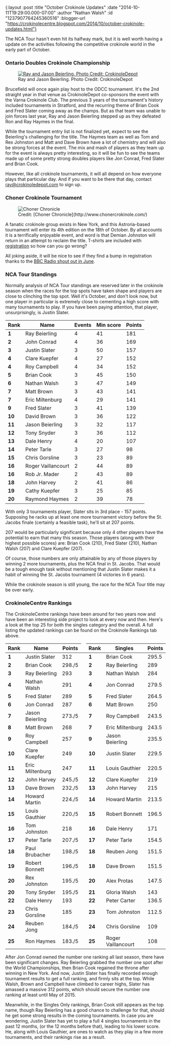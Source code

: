 {:layout :post
 :title "October Crokinole Updates"
 :date "2014-10-11T19:29:00.000-07:00"
 :author "Nathan Walsh"
 :id "1237907764245360516"
 :blogger-url "https://crokinolecentre.blogspot.com/2014/10/october-crokinole-updates.html"}

The NCA Tour hasn't even hit its halfway mark, but it is well worth having a update on the activities following the competitive crokinole world in the early part of October.

### Ontario Doubles Crokinole Championship

<figure>
	<a href="/images/2014-10-11-october-crokinole-updates/2398958.jpg"><img src="/images/2014-10-11-october-crokinole-updates/2398958.jpg" alt="Ray and Jason Beierling. Photo Credit: CrokinoleDepot" /></a>
	<figcaption>Ray and Jason Beierling. Photo Credit: CrokinoleDepot</figcaption>
</figure>

Brucefield will once again play host to the ODCC tournament. It's the 2nd straight year in that venue as CrokinoleDepot co-sponsors the event with the Varna Crokinole Club. The previous 3 years of the tournament's history included tournaments in Stratford, and the recurring theme of Brian Cook and Fred Slater coming away as the champs. But as that team was unable to join forces last year, Ray and Jason Beierling stepped up as they defeated Ron and Ray Haymes in the final.

While the tournament entry list is not finalized yet, expect to see the Beierling's challenging for the title. The Haymes team as well as Tom and Rex Johnston and Matt and Dave Brown have a lot of chemistry and will also be strong forces at the event. The mix and mash of players as they team up for the event is always pretty interesting, so it will be fun to see the teams made up of some pretty strong doubles players like Jon Conrad, Fred Slater and Brian Cook.

However, like all crokinole tournaments, it will all depend on how everyone plays that particular day. And if you want to be there that day, contact [ray@crokinoledepot.com](mailto:ray@crokinoledepot.com) to sign up.

### Choner Crokinole Tournament

<figure>
	<img src="/images/2014-10-11-october-crokinole-updates/logo\_150x150.gif" alt="Choner Chronicle" />
	<figcaption>Credit: [Choner Chronicle](http://www.chonercrokinole.com/)</figcaption>
</figure>

A fanatic crokinole group exists in New York, and this Astroria-based tournament will enter its 4th edition on the 18th of October. By all accounts it is a terrifically enjoyable event, and word is that Demian Johnston will return in an attempt to reclaim the title. T-shirts are included with [registration](http://www.chonercrokinole.com/register.html) so how can you go wrong?

All joking aside, it will be nice to see if they find a bump in registration thanks to the [BBC Radio shout out in June](http://www.pri.org/stories/2014-06-06/ever-heard-crokinole-sport-has-small-passionate-following).

### NCA Tour Standings

Normally analysis of NCA Tour standings are reserved later in the crokinole season when the races for the top spots have taken shape and players are close to clinching the top spot. Well it's October, and don't look now, but one player in particular is extremely close to cementing a high score with many tournaments to play.
If you have been paying attention, that player, unsurprisingly, is Justin Slater.

<div class="table-wrapper">
<table>
	<thead>
		<tr>
			<th>Rank</th>
			<th>Name</th>
			<th>Events</th>
			<th>Min score</th>
			<th>Points</th>
		</tr>
	</thead>
	<tbody>
		<tr>
			<td><strong>1</strong></td>
			<td>Ray Beierling</td>
			<td>4</td>
			<td>41</td>
			<td>181</td>
		</tr>
		<tr>
			<td><strong>2</strong></td>
			<td>John Conrad</td>
			<td>4</td>
			<td>36</td>
			<td>169</td>
		</tr>
		<tr>
			<td><strong>3</strong></td>
			<td>Justin Slater</td>
			<td>3</td>
			<td>50</td>
			<td>157</td>
		</tr>
		<tr>
			<td><strong>4</strong></td>
			<td>Clare Kuepfer</td>
			<td>4</td>
			<td>27</td>
			<td>152</td>
		</tr>
		<tr>
			<td><strong>4</strong></td>
			<td>Roy Campbell</td>
			<td>4</td>
			<td>34</td>
			<td>152</td>
		</tr>
		<tr>
			<td><strong>5</strong></td>
			<td>Brian Cook</td>
			<td>3</td>
			<td>45</td>
			<td>150</td>
		</tr>
		<tr>
			<td><strong>6</strong></td>
			<td>Nathan Walsh</td>
			<td>3</td>
			<td>47</td>
			<td>149</td>
		</tr>
		<tr>
			<td><strong>7</strong></td>
			<td>Matt Brown</td>
			<td>3</td>
			<td>43</td>
			<td>141</td>
		</tr>
		<tr>
			<td><strong>7</strong></td>
			<td>Eric Miltenburg</td>
			<td>4</td>
			<td>29</td>
			<td>141</td>
		</tr>
		<tr>
			<td><strong>9</strong></td>
			<td>Fred Slater</td>
			<td>3</td>
			<td>41</td>
			<td>139</td>
		</tr>
		<tr>
			<td><strong>10</strong></td>
			<td>David Brown</td>
			<td>3</td>
			<td>36</td>
			<td>122</td>
		</tr>
		<tr>
			<td><strong>11</strong></td>
			<td>Jason Beierling</td>
			<td>3</td>
			<td>32</td>
			<td>117</td>
		</tr>
		<tr>
			<td><strong>12</strong></td>
			<td>Tony Snyder</td>
			<td>3</td>
			<td>36</td>
			<td>112</td>
		</tr>
		<tr>
			<td><strong>13</strong></td>
			<td>Dale Henry</td>
			<td>4</td>
			<td>20</td>
			<td>107</td>
		</tr>
		<tr>
			<td><strong>14</strong></td>
			<td>Peter Tarle</td>
			<td>3</td>
			<td>27</td>
			<td>98</td>
		</tr>
		<tr>
			<td><strong>15</strong></td>
			<td>Chris Gorsline</td>
			<td>3</td>
			<td>23</td>
			<td>89</td>
		</tr>
		<tr>
			<td><strong>16</strong></td>
			<td>Roger Vaillancourt</td>
			<td>2</td>
			<td>44</td>
			<td>89</td>
		</tr>
		<tr>
			<td><strong>16</strong></td>
			<td>Rob Jr. Mader</td>
			<td>2</td>
			<td>43</td>
			<td>89</td>
		</tr>
		<tr>
			<td><strong>18</strong></td>
			<td>John Harvey</td>
			<td>2</td>
			<td>41</td>
			<td>86</td>
		</tr>
		<tr>
			<td><strong>19</strong></td>
			<td>Cathy Kuepfer</td>
			<td>3</td>
			<td>25</td>
			<td>85</td>
		</tr>
		<tr>
			<td><strong>20</strong></td>
			<td>Raymond Haymes</td>
			<td>2</td>
			<td>39</td>
			<td>78</td>
		</tr>
	</tbody>
</table>
</div>

With only 3 tournaments player, Slater sits in 3rd place - 157 points. Supposing he racks up at least one more tournament victory before the St. Jacobs finale (certainly a feasible task), he'll sit at 207 points.

207 would be particularly significant because only 4 other players have the potential to earn that many this season. Those players (along with their highest possible scores) are: Brian Cook (210), Fred Slater (210), Nathan Walsh (207) and Clare Kuepfer (207).

Of course, those numbers are only attainable by any of those players by winning 2 more tournaments, plus the NCA final in St. Jacobs. That would be a tough enough task without mentioning that Justin Slater makes it a habit of winning the St. Jacobs tournament (4 victories in 6 years). 

While the crokinole season is still young, the race for the NCA Tour title may be over early.

### CrokinoleCentre Rankings

The CrokinoleCentre rankings have been around for two years now and have been an interesting side project to look at every now and then. Here's a look at the top 25 for both the singles category and the overall. A full listing the updated rankings can be found on the Crokinole Rankings tab above.

<div class="table-wrapper">
<table>
	<thead>
		<tr>
			<th>Rank</th>
			<th>Name</th>
			<th>Points</th>
			<td></td>
			<th>Rank</th>
			<th>Singles</th>
			<th>Points</th>
		</tr>
	</thead>
	<tbody>
		<tr>
			<td><strong>1</strong></td>
			<td>Justin Slater</td>
			<td>312</td>
			<td></td>
			<td><strong>1</strong></td>
			<td>Brian Cook</td>
			<td>295.5</td>
		</tr>
		<tr>
			<td><strong>2</strong></td>
			<td>Brian Cook</td>
			<td>298./5</td>
			<td></td>
			<td><strong>2</strong></td>
			<td>Ray Beierling</td>
			<td>289</td>
		</tr>
		<tr>
			<td><strong>3</strong></td>
			<td>Ray Beierling</td>
			<td>293</td>
			<td></td>
			<td><strong>3</strong></td>
			<td>Nathan Walsh</td>
			<td>284</td>
		</tr>
		<tr>
			<td><strong>4</strong></td>
			<td>Nathan Walsh</td>
			<td>291</td>
			<td></td>
			<td><strong>4</strong></td>
			<td>Jon Conrad</td>
			<td>279.5</td>
		</tr>
		<tr>
			<td><strong>5</strong></td>
			<td>Fred Slater</td>
			<td>289</td>
			<td></td>
			<td><strong>5</strong></td>
			<td>Fred Slater</td>
			<td>264.5</td>
		</tr>
		<tr>
			<td><strong>6</strong></td>
			<td>Jon Conrad</td>
			<td>287</td>
			<td></td>
			<td><strong>6</strong></td>
			<td>Matt Brown</td>
			<td>250</td>
		</tr>
		<tr>
			<td><strong>7</strong></td>
			<td>Jason Beierling</td>
			<td>273./5</td>
			<td></td>
			<td><strong>7</strong></td>
			<td>Roy Campbell</td>
			<td>243.5</td>
		</tr>
		<tr>
			<td><strong>8</strong></td>
			<td>Matt Brown</td>
			<td>268</td>
			<td></td>
			<td><strong>7</strong></td>
			<td>Eric Miltenburg</td>
			<td>243.5</td>
		</tr>
		<tr>
			<td><strong>9</strong></td>
			<td>Roy Campbell</td>
			<td>257</td>
			<td></td>
			<td><strong>9</strong></td>
			<td>Jason Beierling</td>
			<td>235.5</td>
		</tr>
		<tr>
			<td><strong>10</strong></td>
			<td>Clare Kuepfer</td>
			<td>249</td>
			<td></td>
			<td><strong>10</strong></td>
			<td>Justin Slater</td>
			<td>229.5</td>
		</tr>
		<tr>
			<td><strong>11</strong></td>
			<td>Eric Miltenburg</td>
			<td>247</td>
			<td></td>
			<td><strong>11</strong></td>
			<td>Louis Gauthier</td>
			<td>220.5</td>
		</tr>
		<tr>
			<td><strong>12</strong></td>
			<td>John Harvey</td>
			<td>245./5</td>
			<td></td>
			<td><strong>12</strong></td>
			<td>Clare Kuepfer</td>
			<td>219</td>
		</tr>
		<tr>
			<td><strong>13</strong></td>
			<td>Dave Brown</td>
			<td>232./5</td>
			<td></td>
			<td><strong>13</strong></td>
			<td>John Harvey</td>
			<td>215</td>
		</tr>
		<tr>
			<td><strong>14</strong></td>
			<td>Howard Martin</td>
			<td>224./5</td>
			<td></td>
			<td><strong>14</strong></td>
			<td>Howard Martin</td>
			<td>213.5</td>
		</tr>
		<tr>
			<td><strong>15</strong></td>
			<td>Louis Gauthier</td>
			<td>220./5</td>
			<td></td>
			<td><strong>15</strong></td>
			<td>Robert Bonnett</td>
			<td>196.5</td>
		</tr>
		<tr>
			<td><strong>16</strong></td>
			<td>Tom Johnston</td>
			<td>218</td>
			<td></td>
			<td><strong>16</strong></td>
			<td>Dale Henry</td>
			<td>171</td>
		</tr>
		<tr>
			<td><strong>17</strong></td>
			<td>Peter Tarle</td>
			<td>207./5</td>
			<td></td>
			<td><strong>17</strong></td>
			<td>Peter Tarle</td>
			<td>154.5</td>
		</tr>
		<tr>
			<td><strong>18</strong></td>
			<td>Paul Brubacher</td>
			<td>198./5</td>
			<td></td>
			<td><strong>18</strong></td>
			<td>Reuben Jong</td>
			<td>151.5</td>
		</tr>
		<tr>
			<td><strong>19</strong></td>
			<td>Robert Bonnett</td>
			<td>196./5</td>
			<td></td>
			<td><strong>18</strong></td>
			<td>Dave Brown</td>
			<td>151.5</td>
		</tr>
		<tr>
			<td><strong>20</strong></td>
			<td>Rex Johnston</td>
			<td>195./5</td>
			<td></td>
			<td><strong>20</strong></td>
			<td>Alex Protas</td>
			<td>147.5</td>
		</tr>
		<tr>
			<td><strong>20</strong></td>
			<td>Tony Snyder</td>
			<td>195./5</td>
			<td></td>
			<td><strong>21</strong></td>
			<td>Gloria Walsh</td>
			<td>143</td>
		</tr>
		<tr>
			<td><strong>22</strong></td>
			<td>Dale Henry</td>
			<td>193</td>
			<td></td>
			<td><strong>22</strong></td>
			<td>Peter Carter</td>
			<td>136.5</td>
		</tr>
		<tr>
			<td><strong>23</strong></td>
			<td>Chris Gorsline</td>
			<td>185</td>
			<td></td>
			<td><strong>23</strong></td>
			<td>Tom Johnston</td>
			<td>112.5</td>
		</tr>
		<tr>
			<td><strong>24</strong></td>
			<td>Reuben Jong</td>
			<td>184./5</td>
			<td></td>
			<td><strong>24</strong></td>
			<td>Chris Gorsline</td>
			<td>109</td>
		</tr>
		<tr>
			<td><strong>25</strong></td>
			<td>Ron Haymes</td>
			<td>183./5</td>
			<td></td>
			<td><strong>25</strong></td>
			<td>Roger Vaillancourt</td>
			<td>108</td>
		</tr>
	</tbody>
</table>
</div>

After Jon Conrad owned the number one ranking all last season, there have been significant changes. Ray Beierling grabbed the number one spot after the World Championships, then Brian Cook regained the throne after winning in New York. And now, Justin Slater has finally recorded enough tournament results to get a full ranking, and firmly sits at the top. While Walsh, Brown and Campbell have climbed to career highs, Slater has amassed a massive 312 points, which should secure the number one ranking at least until May of 2015.

Meanwhile, in the Singles Only rankings, Brian Cook still appears as the top name, though Ray Beierling has a good chance to challenge for that, should he get some strong results in the coming tournaments. In case you are wondering, Justin Slater has yet to play a full 4 singles tournaments in the past 12 months, (or the 12 months before that), leading to his lower score. He, along with Louis Gauthier, are ones to watch as they play in a few more tournaments, and their rankings rise as a result.
